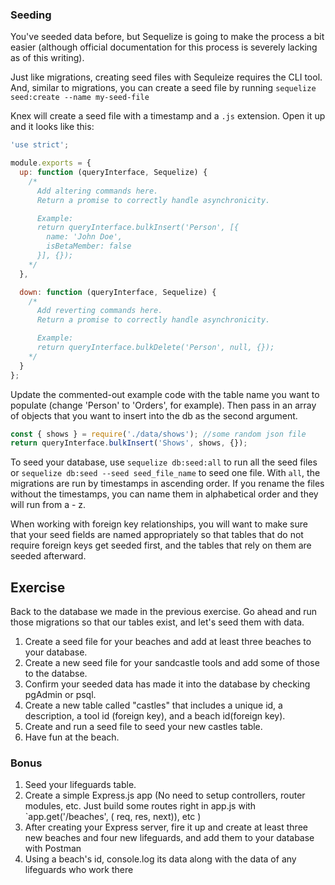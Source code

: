 ### Seeding

You've seeded data before, but Sequelize is going to make the process a bit easier (although official documentation for this process is severely lacking as of this writing).

Just like migrations, creating seed files with Sequleize requires the CLI tool. And, similar to migrations, you can create a seed file by running `sequelize seed:create --name my-seed-file`

Knex will create a seed file with a timestamp and a `.js` extension. Open it up and it looks like this:
```js
'use strict';

module.exports = {
  up: function (queryInterface, Sequelize) {
    /*
      Add altering commands here.
      Return a promise to correctly handle asynchronicity.

      Example:
      return queryInterface.bulkInsert('Person', [{
        name: 'John Doe',
        isBetaMember: false
      }], {});
    */
  },

  down: function (queryInterface, Sequelize) {
    /*
      Add reverting commands here.
      Return a promise to correctly handle asynchronicity.

      Example:
      return queryInterface.bulkDelete('Person', null, {});
    */
  }
};
```

Update the commented-out example code with the table name you want to populate (change 'Person' to 'Orders', for example). Then pass in an array of objects that you want to insert into the db as the second argument.
```js
const { shows } = require('./data/shows'); //some random json file
return queryInterface.bulkInsert('Shows', shows, {});
```

To seed your database, use `sequelize db:seed:all` to run all the seed files or `sequelize db:seed --seed seed_file_name` to seed one file. With `all`, the migrations are run by timestamps in ascending order. If you rename the files without the timestamps, you can name them in alphabetical order and they will run from a - z.

When working with foreign key relationships, you will want to make sure that your seed fields are named appropriately so that tables that do not require foreign keys get seeded first, and the tables that rely on them are seeded afterward.

## Exercise

Back to the database we made in the previous exercise. Go ahead and run those migrations so that our tables exist, and let's seed them with data.

1. Create a seed file for your beaches and add at least three beaches to your database.
1. Create a new seed file for your sandcastle tools and add some of those to the databse.
1. Confirm your seeded data has made it into the database by checking pgAdmin or psql.
1. Create a new table called "castles" that includes a unique id, a description, a tool id (foreign key), and a beach id(foreign key).
1. Create and run a seed file to seed your new castles table.
1. Have fun at the beach.

### Bonus
1. Seed your lifeguards table.
1. Create a simple Express.js app (No need to setup controllers, router modules, etc. Just build some routes right in app.js with `app.get('/beaches', ( req, res, next)), etc )
1. After creating your Express server, fire it up and create at least three new beaches and four new lifeguards, and add them to your database with Postman
1. Using a beach's id, console.log its data along with the data of any lifeguards who work there
